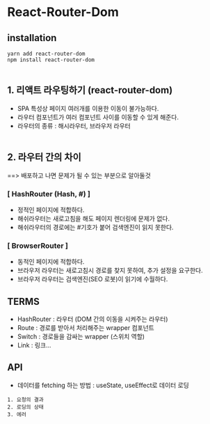# React-Router-Dom

## installation <br>

`yarn add react-router-dom` <br/>
`npm install react-router-dom`<br/><br/>

## 1. 리액트 라우팅하기 (react-router-dom)

- SPA 특성상 페이지 여러개를 이용한 이동이 불가능하다.
- 라우터 컴포넌트가 여러 컴포넌트 사이를 이동할 수 있게 해준다.
- 라우터의 종류 : 해시라우터, 브라우저 라우터 <br><br>

## 2. 라우터 간의 차이

==> 배포하고 나면 문제가 될 수 있는 부분으로 알아둘것<br>

### [ HashRouter (Hash, #) ]

- 정적인 페이지에 적합하다.
- 해쉬라우터는 새로고침을 해도 페이지 렌더링에 문제가 없다.
- 해쉬라우터의 경로에는 #기호가 붙어 검색엔진이 읽지 못한다.

### [ BrowserRouter ]<br>

- 동적인 페이지에 적합하다.
- 브라우저 라우터는 새로고침시 경로를 찾지 못하여, 추가 설정을 요구한다.
- 브라우저 라우터는 검색엔진(SEO 로봇)이 읽기에 수월하다.

## TERMS

- HashRouter : 라우터 (DOM 간의 이동을 시켜주는 라우터)
- Route : 경로를 받아서 처리해주는 wrapper 컴포넌트
- Switch : 경로들을 감싸는 wrapper (스위치 역할)
- Link : 링크...

## API

- 데이터를 fetching 하는 방법 : useState, useEffect로 데이터 로딩

```
1. 요청의 결과
2. 로딩의 상태
3. 에러
```
